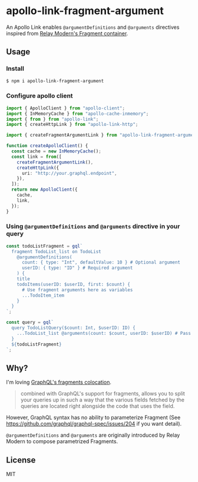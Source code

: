 # apollo-link-fragment-argument

An Apollo Link enables `@argumentDefinitions` and `@arguments` directives inspired from [Relay Modern's Fragment container](https://relay.dev/docs/en/fragment-container.html#passing-arguments-to-a-fragment).

## Usage

### Install

```sh
$ npm i apollo-link-fragment-argument
```

### Configure apollo client

```ts
import { ApolloClient } from "apollo-client";
import { InMemoryCache } from "apollo-cache-inmemory";
import { from } from "apollo-link";
import { createHttpLink } from "apollo-link-http";

import { createFragmentArgumentLink } from "apollo-link-fragment-argument";

function createApolloClient() {
  const cache = new InMemoryCache();
  const link = from([
    createFragmentArgumentLink(),
    createHttpLink({
      uri: "http://your.graphql.endpoint",
    }),
  ]);
  return new ApolloClient({
    cache,
    link,
  });
}
```

### Using `@argumentDefinitions` and `@arguments` directive in your query

```ts
const todoListFragment = gql`
  fragment TodoList_list on TodoList
    @argumentDefinitions(
      count: { type: "Int", defaultValue: 10 } # Optional argument
      userID: { type: "ID" } # Required argument
    ) {
    title
    todoItems(userID: $userID, first: $count) {
      # Use fragment arguments here as variables
      ...TodoItem_item
    }
  }
`;
```

```ts
const query = gql`
  query TodoListQuery($count: Int, $userID: ID) {
    ...TodoList_list @arguments(count: $count, userID: $userID) # Pass arguments here
  }
  ${todoListFragment}
`;
```

## Why?

I'm loving [GraphQL's fragments colocation](https://www.apollographql.com/docs/react/data/fragments/#colocating-fragments).

> combined with GraphQL's support for fragments, allows you to split your queries up in such a way that the various fields fetched by the queries are located right alongside the code that uses the field.

However, GraphQL syntax has no ability to parameterize Fragment (See https://github.com/graphql/graphql-spec/issues/204 if you want detail).

`@argumentDefinitions` and `@arguments` are originally introduced by Relay Modern to compose parametrized Fragments.

## License

MIT
